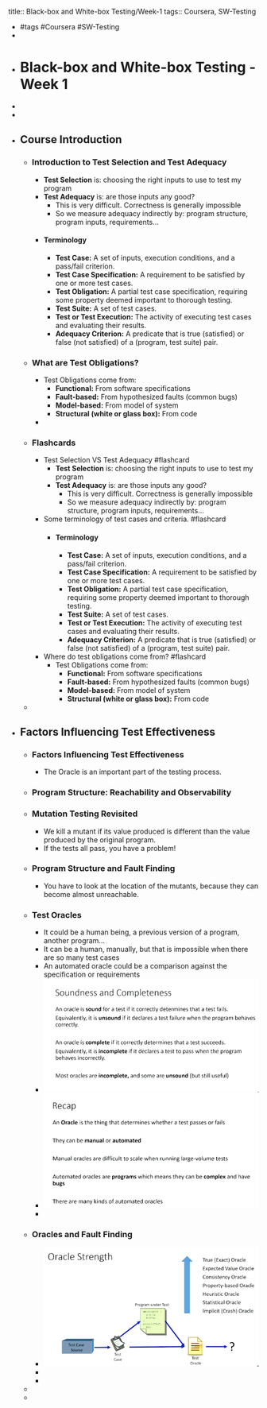 title:: Black-box and White-box Testing/Week-1
tags:: Coursera, SW-Testing

- #tags #Coursera #SW-Testing
-
- # Black-box and White-box Testing - Week 1
-
-
- ## Course Introduction
	- ### Introduction to Test Selection and Test Adequacy
		- **Test Selection** is: choosing the right inputs to use to test my program
		- **Test Adequacy** is: are those inputs any good?
			- This is very difficult. Correctness is generally impossible
			- So we measure adequacy indirectly by: program structure, program inputs, requirements...
		- #### Terminology
			- **Test Case:** A set of inputs, execution conditions, and a pass/fail criterion.
			- **Test Case Specification:** A requirement to be satisfied by one or more test cases.
			- **Test Obligation:** A partial test case specification, requiring some property deemed important to thorough testing.
			- **Test Suite:** A set of test cases.
			- **Test or Test Execution:** The activity of executing test cases and evaluating their results.
			- **Adequacy Criterion:** A predicate that is true (satisfied) or false (not satisfied) of a (program, test suite) pair.
	- ### What are Test Obligations?
		- Test Obligations come from:
			- **Functional:** From software specifications
			- **Fault-based:** From hypothesized faults (common bugs)
			- **Model-based:** From model of system
			- **Structural (white or glass box):** From code
		-
	- ### Flashcards
		- Test Selection VS Test Adequacy #flashcard
			- **Test Selection** is: choosing the right inputs to use to test my program
			- **Test Adequacy** is: are those inputs any good?
				- This is very difficult. Correctness is generally impossible
				- So we measure adequacy indirectly by: program structure, program inputs, requirements...
		- Some terminology of test cases and criteria. #flashcard
			- #### Terminology
				- **Test Case:** A set of inputs, execution conditions, and a pass/fail criterion.
				- **Test Case Specification:** A requirement to be satisfied by one or more test cases.
				- **Test Obligation:** A partial test case specification, requiring some property deemed important to thorough testing.
				- **Test Suite:** A set of test cases.
				- **Test or Test Execution:** The activity of executing test cases and evaluating their results.
				- **Adequacy Criterion:** A predicate that is true (satisfied) or false (not satisfied) of a (program, test suite) pair.
		- Where do test obligations come from? #flashcard
			- Test Obligations come from:
				- **Functional:** From software specifications
				- **Fault-based:** From hypothesized faults (common bugs)
				- **Model-based:** From model of system
				- **Structural (white or glass box):** From code
	-
- ## Factors Influencing Test Effectiveness
	- ### Factors Influencing Test Effectiveness
		- The Oracle is an important part of the testing process.
	- ### Program Structure: Reachability and Observability
	- ### Mutation Testing Revisited
		- We kill a mutant if its value produced is different than the value produced by the original program.
		- If the tests all pass, you have a problem!
	- ### Program Structure and Fault Finding
		- You have to look at the location of the mutants, because they can become almost unreachable.
	- ### Test Oracles
		- It could be a human being, a previous version of a program, another program...
		- It can be a human, manually, but that is impossible when there are so many test cases
		- An automated oracle could be a comparison against the specification or requirements
		- ![image.png](../assets/image_1664545700780_0.png)
		- ![image.png](../assets/image_1664545792105_0.png)
		-
	- ### Oracles and Fault Finding
		- ![image.png](../assets/image_1664546090305_0.png)
		-
		-
	-
	-